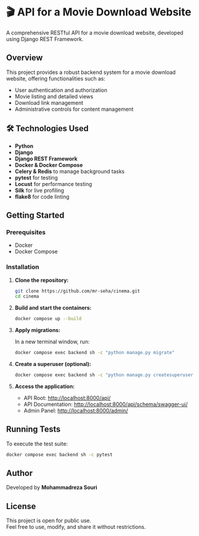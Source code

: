 # 🎬 API for a Movie Download Website

A comprehensive RESTful API for a movie download website, developed using Django REST Framework.

## Overview

This project provides a robust backend system for a movie download website, offering functionalities such as:

* User authentication and authorization
* Movie listing and detailed views
* Download link management
* Administrative controls for content management

## 🛠️ Technologies Used

* **Python**
* **Django**
* **Django REST Framework**
* **Docker & Docker Compose**
* **Celery & Redis** to manage background tasks
* **pytest** for testing
* **Locust** for performance testing
* **Silk** for live profiling
* **flake8** for code linting


## Getting Started

### Prerequisites

* Docker
* Docker Compose

### Installation

1. **Clone the repository:**

   ```bash
   git clone https://github.com/mr-seha/cinema.git
   cd cinema
   ```

2. **Build and start the containers:**

   ```bash
   docker compose up --build
   ```

3. **Apply migrations:**

   In a new terminal window, run:

   ```bash
   docker compose exec backend sh -c "python manage.py migrate"
   ```

4. **Create a superuser (optional):**

   ```bash
   docker compose exec backend sh -c "python manage.py createsuperuser"
   ```

5. **Access the application:**

   * API Root: [http://localhost:8000/api/](http://localhost:8000/api/)
   * API Documentation: [http://localhost:8000/api/schema/swagger-ui/](http://localhost:8000/api/schema/swagger-ui/)
   * Admin Panel: [http://localhost:8000/admin/](http://localhost:8000/admin/)

## Running Tests

To execute the test suite:

```bash
docker compose exec backend sh -c pytest
```


## Author

Developed by **Mohammadreza Souri**

## License

This project is open for public use.  
Feel free to use, modify, and share it without restrictions.
